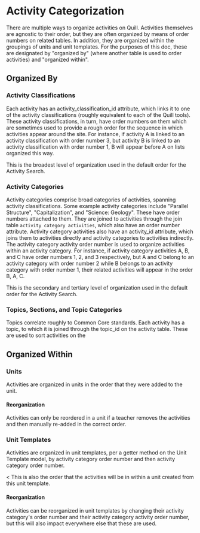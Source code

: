 # Activity Categorization

There are multiple ways to organize activities on Quill. Activities themselves are agnostic to their order, but they are often organized by means of order numbers on related tables. In addition, they are organized within the groupings of units and unit templates. For the purposes of this doc, these are designated by "organized by" (where another table is used to order activities) and "organized within".

## Organized By
### Activity Classifications
Each activity has an activity_classification_id attribute, which links it to one of the activity classifications (roughly equivalent to each of the Quill tools). These activity classifications, in turn, have order numbers on them which are sometimes used to provide a rough order for the sequence in which activities appear around the site. For instance, if activity A is linked to an activity classification with order number 3, but activity B is linked to an activity classification with order number 1, B will appear before A on lists organized this way.

This is the broadest level of organization used in the default order for the Activity Search.

### Activity Categories

Activity categories comprise broad categories of activities, spanning activity classifications. Some example activity categories include "Parallel Structure", "Capitalization", and "Science: Geology". These have order numbers attached to them. They are joined to activities through the join table `activity category activities`, which also have an order number attribute. Activity category activities also have an activity_id attribute, which joins them to activities directly and activity categories to activities indirectly. The activity category activity order number is used to organize activities within an activity category. For instance, if activity category activities A, B, and C have order numbers 1, 2, and 3 respectively, but A and C belong to an activity category with order number 2 while B belongs to an activity category with order number 1, their related activities will appear in the order B, A, C.

This is the secondary and tertiary level of organization used in the default order for the Activity Search.

### Topics, Sections, and Topic Categories
Topics correlate roughly to Common Core standards. Each activity has a topic, to which it is joined through the topic_id on the activity table. These are used to sort activities on the 


## Organized Within
### Units
Activities are organized in units in the order that they were added to the unit.

#### Reorganization
Activities can only be reordered in a unit if a teacher removes the activities and then manually re-added  in the correct order.

### Unit Templates
Activities are organized in unit templates, per a getter method on the Unit Template model, by activity category order number and then activity category order number.

< This is also the order that the activities will be in within a unit created from this unit template.

#### Reorganization
Activities can be reorganized in unit templates by changing their activity category's order number and their activity category activity order number, but this will also impact everywhere else that these are used.
